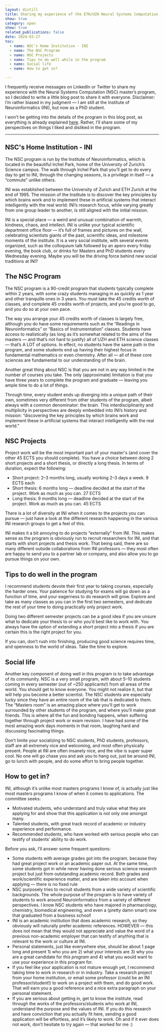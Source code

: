 ```yaml
---
layout: distill
title: Sharing my experience of the ETH/UZH Neural Systems Computation Masters
show: true
category: open
show: true
related_publications: false
date: 2024-03-27
toc:
  - name: NSC's Home Institution - INI
  - name: The NSC Program
  - name: NSC Projects
  - name: Tips to do well while in the program
  - name: Social life
  - name: How to get in?

---
```


I frequently receive messages on LinkedIn or Twitter to share my experience with the Neural Systems Computation (NSC) master’s program, so I decided to write a little blog post to share it with everyone. Disclaimer: I’m rather biased in my judgment — I am still at the Institute of Neuroinformatics (INI), but now as a PhD student.

I won’t be getting into the details of the program in this blog post, as everything is already explained [here](https://www.nsc.uzh.ch/en.html). Rather, I’ll share some of my perspectives on things I liked and disliked in the program.

---

## NSC's Home Institution - INI

The NSC program is run by the Institute of Neuroinformatics, which is located in the beautiful Irchel Park, home of the University of Zurich’s Science campus. The walk through Irchel Park that you’ll get to do every day to get to INI, through the changing seasons, is a privilege in itself — a “commute” unlike others.

INI was established between the University of Zurich and ETH Zurich at the end of 1995. The mission of the Institute is to discover the key principles by which brains work and to implement these in artificial systems that interact intelligently with the real world: INI’s research focus, while varying greatly from one group leader to another, is still aligned with the initial mission.

INI is a special place — a weird and unusual combination of warmth, kindness, chaos, and intellect. INI is unlike your typical scientific department office floor — it’s full of frames and pictures on the wall, celebrating scientists giants of the past, scientific ideas, and milestone moments of the institute. It is a very social institute, with several events organized, such as the colloquium talk followed by an apero every friday evening, the book club, or drinks for Masters and PhD students every Wednesday evening. Maybe you will be the driving force behind new social traditions at INI?

## The NSC Program

The NSC program is a 90-credit program that students typically complete within 2 years, with some crazy students managing in as quickly as 1 year and other tranquille ones in 3 years. You must take the 45 credits worth of classes, and complete 45 credits worth of projects, and you’re good to go, and you do so at your own pace.

The way you arrange your 45 credits worth of classes is largely free, although you do have some requirements such as the “Readings in Neuroinformatics” or “Basics of Instrumentation” classes. Students have access to realistically (as long as it’s somewhat related to the aims of the masters — and that’s not hard to justify) all of UZH and ETH science classes — that’s A LOT of options. In effect, no students have the same path in the program, and some students end up having their highest focus in fundamental mathematics or even chemistry. After all — all of these core sciences are fundamental to our understanding of the brain.

Another great thing about NSC is that you are not in any way limited in the number of courses you take. The only (approximate) limitation is that you have three years to complete the program and graduate — leaving you ample time to do a lot of things.

Through time, every student ends up diverging into a unique path of their own, sometimes very different from other students of the program, albeit always with a common denominator: the brain. This interdisciplinarity and multiplicity in perspectives are deeply embedded into INI’s history and mission: “discovering the key principles by which brains work and implement these in artificial systems that interact intelligently with the real world.”

## NSC Projects

Project work will be the most important part of your master's (and cover the other 45 ECTS you should complete). You have a choice between doing 2 short projects and a short thesis, or directly a long thesis. In terms of duration, expect the following:

* Short project: 2–3 months long, usually working 2–3 days a week. 9 ECTS each
* Short thesis: 6 months long — deadline decided at the start of the project. Work as much as you can. 27 ECTS
* Long thesis: 9 months long — deadline decided at the start of the project. Work as much as you can. 45 ECTS

There is a lot of diversity at INI when it comes to the projects you can pursue — just have a look at the different research happening in the various INI research groups to get a feel of this.

INI makes it a bit annoying to do projects “externally” from INI. This makes sense as the program is obviously run to recruit researchers for INI, and that starts with short projects and thesis work. That being said, there are so many different outside collaborations from INI professors — they most often are happy to send you to a partner lab or company, and also allow you to go pursue things on your own.

## Tips to do well in the program

I recommend students devote their first year to taking courses, especially the harder ones. Your patience for studying for exams will go down as a function of time, and your eagerness to do research will grow. Explore and take as many classes as you can in the first two semesters, and dedicate the rest of your time to doing practically only project work.

Doing two different semester projects can be a good idea if you are unsure what to dedicate your thesis to or who you’d best like to work with. You always have the option of extending a short project into a thesis if you are certain this is the right project for you.

If you can, don’t rush into finishing, producing good science requires time, and openness to the world of ideas. Take the time to explore.

## Social life

Another key component of doing well in this program is to take advantage of its community. NSC is a very small program, with about 5–10 students coming in every semester (out of ~250 applicants!) from all areas of the world. You should get to know everyone. You might not realize it, but that will help you become a better scientist. The NSC students are especially lucky since they have an entire room of the lab that is dedicated to them. The “Masters room” is an amazing place where you’ll get to work surrounded by other students of the program, and where you’ll make great friends. This is where all the fun and bonding happens, when suffering together through project work or exam revision. I have had some of the most amazing work days moments in that room, laughing hard and discussing fascinating things.

Don’t limite your socializing to NSC students, PhD students, professors, staff are all extremely nice and welcoming, and most often physically present. People at INI are often insanely nice, and the vibe is super super cool. No one will go chase you and ask you to hang out, just be around INI, go to lunch with people, and do some effort to bring people together.

## How to get in?

INI, although it’s unlike most masters programs I know of, is actually just like most masters programs I know of when it comes to applications. The committee seeks:

* Motivated students, who understand and truly value what they are applying for and show that this application is not only one amongst many.
* Talented students, with great track record of academic or industry experience and performance.
* Recommended students, who have worked with serious people who can testify of students’ ability to do work.

Before you ask, I’ll answer some frequent questions:

* Some students with average grades got into the program, because they had great project work or an academic paper out. At the same time, some students got in while never having done serious science research project but just from outstanding academic record. Both grades and work/scientific experience matter, and are taken into account when applying — there is no fixed rule
* NSC purposely tries to recruit students from a wide variety of scientific backgrounds. The whole purpose of the program is to have variety of students to work around Neuroinformatics from a variety of different perspectives. I know NSC students who have majored in pharmacology, chemistry, biomedical engineering, and even a (pretty damn smart) one that graduated from a business school!
* INI is an academic institution that does academic research, so they obviously will naturally prefer academic references. HOWEVER — this does not mean that they would not appreciate and value the word of a previous non-academic employer that can testify of anything that is relevant to the work or culture at INI.
* Personal statements, just like everywhere else, should be about 1 page long and present 1) who you are 2) what your interests are 3) why you are a great candidate for *this program* and 4) what you would want to use your experience in this program for.
* If you feel like your application is not mature enough yet, I recommend taking time to work in research or in industry. Take a research project from your home institution, or email some professor (could be an INI professor/student!) to work on a project with them, and do good work. That will earn you a good reference and a nice extra paragraph on your personal statement.
* If you are serious about getting in, get to know the institute, read through the works of the professors/students who work at INI, understand the purpose and the values of INI. If you do this research and have conviction that you actually fit here, sending a good application will be effortless, and it’s likely to work. Oh and if it ever does not work, don’t hesitate to try again — that worked for me :)